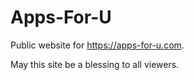 # Apps-For-U

Public website for https://apps-for-u.com.

May this site be a blessing to all viewers.